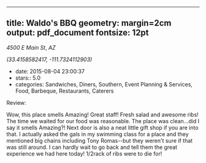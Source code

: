 
---
title: Waldo's BBQ
geometry: margin=2cm
output: pdf_document
fontsize: 12pt
---

_4500 E Main St_, _AZ_

*(33.4158582417, -111.7324112903)*

- date: 2015-08-04 23:00:37
- stars:: 5.0
-  categories: Sandwiches, Diners, Southern, Event Planning & Services, Food, Barbeque, Restaurants, Caterers

Review:

Wow, this place smells Amazing! Great staff! Fresh salad and awesome ribs! The time we waited for our food was reasonable. The place was clean...did I say it smells Amazing?! Next door is also a neat little gift shop if you are into that.
I actually asked the gals in my swimming class for a place and they mentioned big chains including Tony Romas--but they weren't sure if that was still around. I can hardly wait to go back and tell them the great experience we had here today! 1/2rack of ribs were to die for!


